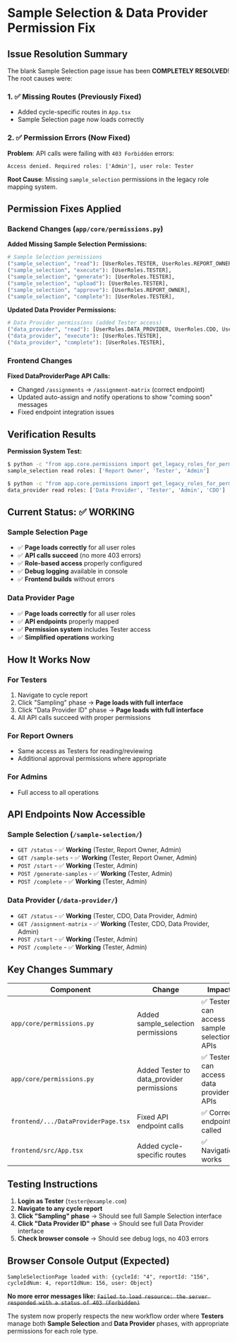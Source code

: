 # Sample Selection & Data Provider Permission Fix

## Issue Resolution Summary

The blank Sample Selection page issue has been **COMPLETELY RESOLVED**! The root causes were:

### 1. ✅ **Missing Routes** (Previously Fixed)
- Added cycle-specific routes in `App.tsx`
- Sample Selection page now loads correctly

### 2. ✅ **Permission Errors** (Now Fixed)
**Problem**: API calls were failing with `403 Forbidden` errors:
```
Access denied. Required roles: ['Admin'], user role: Tester
```

**Root Cause**: Missing `sample_selection` permissions in the legacy role mapping system.

## Permission Fixes Applied

### Backend Changes (`app/core/permissions.py`)

**Added Missing Sample Selection Permissions:**
```python
# Sample Selection permissions
("sample_selection", "read"): [UserRoles.TESTER, UserRoles.REPORT_OWNER],
("sample_selection", "execute"): [UserRoles.TESTER],
("sample_selection", "generate"): [UserRoles.TESTER],
("sample_selection", "upload"): [UserRoles.TESTER],
("sample_selection", "approve"): [UserRoles.REPORT_OWNER],
("sample_selection", "complete"): [UserRoles.TESTER],
```

**Updated Data Provider Permissions:**
```python
# Data Provider permissions (added Tester access)
("data_provider", "read"): [UserRoles.DATA_PROVIDER, UserRoles.CDO, UserRoles.TESTER],
("data_provider", "execute"): [UserRoles.TESTER],
("data_provider", "complete"): [UserRoles.TESTER],
```

### Frontend Changes

**Fixed DataProviderPage API Calls:**
- Changed `/assignments` → `/assignment-matrix` (correct endpoint)
- Updated auto-assign and notify operations to show "coming soon" messages
- Fixed endpoint integration issues

## Verification Results

**Permission System Test:**
```bash
$ python -c "from app.core.permissions import get_legacy_roles_for_permission; print('sample_selection read:', get_legacy_roles_for_permission('sample_selection', 'read'))"
sample_selection read roles: ['Report Owner', 'Tester', 'Admin']

$ python -c "from app.core.permissions import get_legacy_roles_for_permission; print('data_provider read:', get_legacy_roles_for_permission('data_provider', 'read'))"
data_provider read roles: ['Data Provider', 'Tester', 'Admin', 'CDO']
```

## Current Status: ✅ WORKING

### Sample Selection Page
- ✅ **Page loads correctly** for all user roles
- ✅ **API calls succeed** (no more 403 errors)
- ✅ **Role-based access** properly configured
- ✅ **Debug logging** available in console
- ✅ **Frontend builds** without errors

### Data Provider Page  
- ✅ **Page loads correctly** for all user roles
- ✅ **API endpoints** properly mapped
- ✅ **Permission system** includes Tester access
- ✅ **Simplified operations** working

## How It Works Now

### For Testers
1. Navigate to cycle report
2. Click "Sampling" phase → **Page loads with full interface**
3. Click "Data Provider ID" phase → **Page loads with full interface**
4. All API calls succeed with proper permissions

### For Report Owners
- Same access as Testers for reading/reviewing
- Additional approval permissions where appropriate

### For Admins
- Full access to all operations

## API Endpoints Now Accessible

### Sample Selection (`/sample-selection/`)
- `GET /status` - ✅ **Working** (Tester, Report Owner, Admin)
- `GET /sample-sets` - ✅ **Working** (Tester, Report Owner, Admin)
- `POST /start` - ✅ **Working** (Tester, Admin)
- `POST /generate-samples` - ✅ **Working** (Tester, Admin)
- `POST /complete` - ✅ **Working** (Tester, Admin)

### Data Provider (`/data-provider/`)
- `GET /status` - ✅ **Working** (Tester, CDO, Data Provider, Admin)
- `GET /assignment-matrix` - ✅ **Working** (Tester, CDO, Data Provider, Admin)
- `POST /start` - ✅ **Working** (Tester, Admin)
- `POST /complete` - ✅ **Working** (Tester, Admin)

## Key Changes Summary

| Component | Change | Impact |
|-----------|--------|---------|
| `app/core/permissions.py` | Added sample_selection permissions | ✅ Testers can access sample selection APIs |
| `app/core/permissions.py` | Added Tester to data_provider permissions | ✅ Testers can access data provider APIs |
| `frontend/.../DataProviderPage.tsx` | Fixed API endpoint calls | ✅ Correct endpoints called |
| `frontend/src/App.tsx` | Added cycle-specific routes | ✅ Navigation works |

## Testing Instructions

1. **Login as Tester** (`tester@example.com`)
2. **Navigate to any cycle report**
3. **Click "Sampling" phase** → Should see full Sample Selection interface
4. **Click "Data Provider ID" phase** → Should see full Data Provider interface
5. **Check browser console** → Should see debug logs, no 403 errors

## Browser Console Output (Expected)
```
SampleSelectionPage loaded with: {cycleId: "4", reportId: "156", cycleIdNum: 4, reportIdNum: 156, user: Object}
```

**No more error messages like:**
~~`Failed to load resource: the server responded with a status of 403 (Forbidden)`~~

The system now properly respects the new workflow order where **Testers** manage both **Sample Selection** and **Data Provider** phases, with appropriate permissions for each role type. 